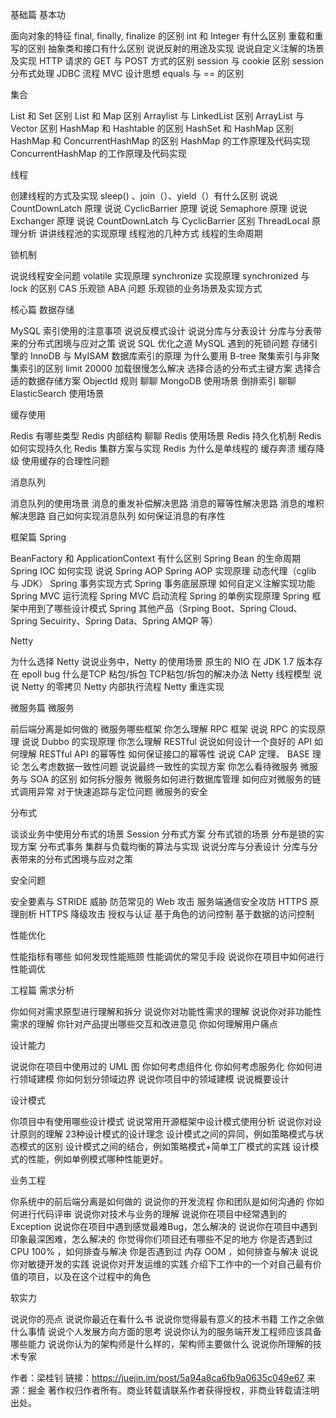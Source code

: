 基础篇
基本功

面向对象的特征
final, finally, finalize 的区别
int 和 Integer 有什么区别
重载和重写的区别
抽象类和接口有什么区别
说说反射的用途及实现
说说自定义注解的场景及实现
HTTP 请求的 GET 与 POST 方式的区别
session 与 cookie 区别
session 分布式处理
JDBC 流程
MVC 设计思想
equals 与 == 的区别

集合

List 和 Set 区别
List 和 Map 区别
Arraylist 与 LinkedList 区别
ArrayList 与 Vector 区别
HashMap 和 Hashtable 的区别
HashSet 和 HashMap 区别
HashMap 和 ConcurrentHashMap 的区别
HashMap 的工作原理及代码实现
ConcurrentHashMap 的工作原理及代码实现

线程

创建线程的方式及实现
sleep() 、join（）、yield（）有什么区别
说说 CountDownLatch 原理
说说 CyclicBarrier 原理
说说 Semaphore 原理
说说 Exchanger 原理
说说 CountDownLatch 与 CyclicBarrier 区别
ThreadLocal 原理分析
讲讲线程池的实现原理
线程池的几种方式
线程的生命周期

锁机制

说说线程安全问题
volatile 实现原理
synchronize 实现原理
synchronized 与 lock 的区别
CAS 乐观锁
ABA 问题
乐观锁的业务场景及实现方式

核心篇
数据存储

MySQL 索引使用的注意事项
说说反模式设计
说说分库与分表设计
分库与分表带来的分布式困境与应对之策
说说 SQL 优化之道
MySQL 遇到的死锁问题
存储引擎的 InnoDB 与 MyISAM
数据库索引的原理
为什么要用 B-tree
聚集索引与非聚集索引的区别
limit 20000 加载很慢怎么解决
选择合适的分布式主键方案
选择合适的数据存储方案
ObjectId 规则
聊聊 MongoDB 使用场景
倒排索引
聊聊 ElasticSearch 使用场景

缓存使用

Redis 有哪些类型
Redis 内部结构
聊聊 Redis 使用场景
Redis 持久化机制
Redis 如何实现持久化
Redis 集群方案与实现
Redis 为什么是单线程的
缓存奔溃
缓存降级
使用缓存的合理性问题

消息队列

消息队列的使用场景
消息的重发补偿解决思路
消息的幂等性解决思路
消息的堆积解决思路
自己如何实现消息队列
如何保证消息的有序性

框架篇
Spring

BeanFactory 和 ApplicationContext 有什么区别
Spring Bean 的生命周期
Spring IOC 如何实现
说说 Spring AOP
Spring AOP 实现原理
动态代理（cglib 与 JDK）
Spring 事务实现方式
Spring 事务底层原理
如何自定义注解实现功能
Spring MVC 运行流程
Spring MVC 启动流程
Spring 的单例实现原理
Spring 框架中用到了哪些设计模式
Spring 其他产品（Srping Boot、Spring Cloud、Spring Secuirity、Spring Data、Spring AMQP 等）

Netty

为什么选择 Netty
说说业务中，Netty 的使用场景
原生的 NIO 在 JDK 1.7 版本存在 epoll bug
什么是TCP 粘包/拆包
TCP粘包/拆包的解决办法
Netty 线程模型
说说 Netty 的零拷贝
Netty 内部执行流程
Netty 重连实现

微服务篇
微服务

前后端分离是如何做的
微服务哪些框架
你怎么理解 RPC 框架
说说 RPC 的实现原理
说说 Dubbo 的实现原理
你怎么理解 RESTful
说说如何设计一个良好的 API
如何理解 RESTful API 的幂等性
如何保证接口的幂等性
说说 CAP 定理、 BASE 理论
怎么考虑数据一致性问题
说说最终一致性的实现方案
你怎么看待微服务
微服务与 SOA 的区别
如何拆分服务
微服务如何进行数据库管理
如何应对微服务的链式调用异常
对于快速追踪与定位问题
微服务的安全

分布式

谈谈业务中使用分布式的场景
Session 分布式方案
分布式锁的场景
分布是锁的实现方案
分布式事务
集群与负载均衡的算法与实现
说说分库与分表设计
分库与分表带来的分布式困境与应对之策

安全问题

安全要素与 STRIDE 威胁
防范常见的 Web 攻击
服务端通信安全攻防
HTTPS 原理剖析
HTTPS 降级攻击
授权与认证
基于角色的访问控制
基于数据的访问控制

性能优化

性能指标有哪些
如何发现性能瓶颈
性能调优的常见手段
说说你在项目中如何进行性能调优

工程篇
需求分析

你如何对需求原型进行理解和拆分
说说你对功能性需求的理解
说说你对非功能性需求的理解
你针对产品提出哪些交互和改进意见
你如何理解用户痛点

设计能力

说说你在项目中使用过的 UML 图
你如何考虑组件化
你如何考虑服务化
你如何进行领域建模
你如何划分领域边界
说说你项目中的领域建模
说说概要设计

设计模式

你项目中有使用哪些设计模式
说说常用开源框架中设计模式使用分析
说说你对设计原则的理解
23种设计模式的设计理念
设计模式之间的异同，例如策略模式与状态模式的区别
设计模式之间的结合，例如策略模式+简单工厂模式的实践
设计模式的性能，例如单例模式哪种性能更好。

业务工程

你系统中的前后端分离是如何做的
说说你的开发流程
你和团队是如何沟通的
你如何进行代码评审
说说你对技术与业务的理解
说说你在项目中经常遇到的 Exception
说说你在项目中遇到感觉最难Bug，怎么解决的
说说你在项目中遇到印象最深困难，怎么解决的
你觉得你们项目还有哪些不足的地方
你是否遇到过 CPU 100% ，如何排查与解决
你是否遇到过 内存 OOM ，如何排查与解决
说说你对敏捷开发的实践
说说你对开发运维的实践
介绍下工作中的一个对自己最有价值的项目，以及在这个过程中的角色

软实力

说说你的亮点
说说你最近在看什么书
说说你觉得最有意义的技术书籍
工作之余做什么事情
说说个人发展方向方面的思考
说说你认为的服务端开发工程师应该具备哪些能力
说说你认为的架构师是什么样的，架构师主要做什么
说说你所理解的技术专家

作者：梁桂钊
链接：https://juejin.im/post/5a94a8ca6fb9a0635c049e67
来源：掘金
著作权归作者所有。商业转载请联系作者获得授权，非商业转载请注明出处。


